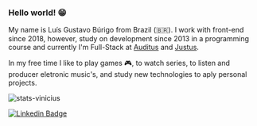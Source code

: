 ### Hello world! 😁

My name is Luís Gustavo Búrigo from Brazil (🇧🇷). I work with front-end since 2018, however, study on development since 2013 in a programming course and currently I'm Full-Stack at [Auditus](https://auditustec.com.br) and [Justus](https://www.sistemajustus.com.br).

In my free time I like to play games 🎮, to watch series,  to listen and producer eletronic music's, and study new technologies to aply personal projects.

<img alt="stats-vinicius" src="https://github-readme-stats.vercel.app/api?username=gugaburigo29&show_icons=true" />

[![Linkedin Badge](https://img.shields.io/badge/-LinkedIn-blue?style=flat-square&logo=Linkedin&logoColor=white&link=https://www.linkedin.com/in/felipefialho)](https://www.linkedin.com/in/lu%C3%ADs-gustavo-burigo-alexandre-479202158/)
